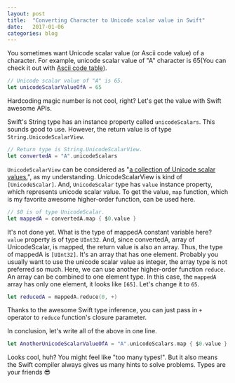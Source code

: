 ```yaml
---
layout: post
title:  "Converting Character to Unicode scalar value in Swift"
date:   2017-01-06
categories: blog
---
```


You sometimes want Unicode scalar value (or Ascii code value) of a character. For example, unicode scalar value of "A" character is 65(You can check it out with [Ascii code table](http://www.ascii-code.com)).

```swift
// Unicode scalar value of "A" is 65.
let unicodeScalarValueOfA = 65
```

Hardcoding magic number is not cool, right? Let's get the value with Swift awesome APIs.

Swift's String type has an instance property called `unicodeScalars`. This sounds good to use. However, the return value is of type `String.UnicodeScalarView`.

```swift
// Return type is String.UnicodeScalarView.
let convertedA = "A".unicodeScalars
```

`UnicodeScalarView` can be considered as "[a collection of Unicode scalar values.](https://developer.apple.com/reference/swift/string.unicodescalarview)", as my understanding. UnicodeScalarView is kind of `[UnicodeScalar]`. And, `UnicodeScalar` type has `value` instance property, which represents unicode scalar value. To get the value, `map` function, which is my favorite awesome higher-order function, can be used here.

```swift
// $0 is of type UnicodeScalar.
let mappedA = convertedA.map { $0.value }
```

It's not done yet. What is the type of mappedA constant variable here? `value` property is of type `UInt32`. And, since convertedA, array of UnicodeScalar, is mapped, the return value is also an array. Thus, the type of mappedA is `[UInt32]`. It's an array that has one element.   Probably you usually want to use the unicode scalar value as integer, the array type is not preferred so much. Here, we can use another higher-order function `reduce`. An array can be combined to one element type. In this case, the `mappedA` array has only one element, it looks like `[65]`. Let's change it to `65`.

```swift
let reducedA = mappedA.reduce(0, +)
```

Thanks to the awesome Swift type inference, you can just pass in `+` operator to `reduce` function's closure parameter.

In conclusion, let's write all of the above in one line.

```swift
let AnotherUnicodeScalarValueOfA = "A".unicodeScalars.map { $0.value }.reduce(0, +)
```

Looks cool, huh? You might feel like "too many types!". But it also means the Swift compiler always gives us many hints to solve problems. Types are your friends 😎
